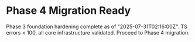 # Phase 4 Migration Ready

Phase 3 foundation hardening complete as of "2025-07-31T02:16:00Z".
TS errors < 100, all core infrastructure validated. Proceed to Phase 4 migration.
